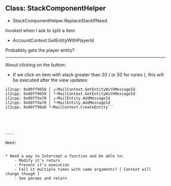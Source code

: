 ## Class: StackComponentHelper

-  StackComponentHelper.ReplaceStackIfNeed

Invoked when I ask to split a item

- AccountContext.GetEntityWithPlayerId

Probabbly gets the player entity?


--- 

About clicking on the button:

* If we click on item with stack greater than 20 ( or 50 for runes ), this will be executed after the view updates:

```il2cpp: 0x00ff99a0 ┌─MailContext.CreateEntity
il2cpp: 0x00ff9658 │ ┌─MailContext.GetEntityWithMessageId
il2cpp: 0x00ff9658 │ └─MailContext.GetEntityWithMessageId
il2cpp: 0x00ff9a70 │ ┌─MailEntity.AddMessageId
il2cpp: 0x00ff9a70 │ └─MailEntity.AddMessageId
il2cpp: 0x00ff99a0 └─MailContext.CreateEntity```





---- 

Need:


* Need a way to Intercept a function and be able to:
	- Modify it's return
	- Prevent it's execution
	- Call it multiple times with same arguments? [ Context will change though ]
	- See params and return

